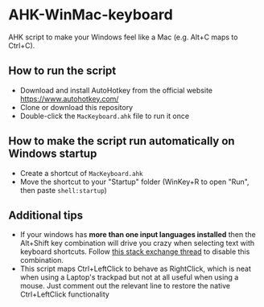 # AHK-WinMac-keyboard
AHK script to make your Windows feel like a Mac (e.g. Alt+C maps to Ctrl+C).

## How to run the script
- Download and install AutoHotkey from the official website https://www.autohotkey.com/
- Clone or download this repository
- Double-click the `MacKeyboard.ahk` file to run it once

## How to make the script run automatically on Windows startup
- Create a shortcut of `MacKeyboard.ahk`
- Move the shortcut to your "Startup" folder (WinKey+R to open "Run", then paste `shell:startup`)

## Additional tips
- If your windows has **more than one input languages installed** then the Alt+Shift key combination will drive you crazy when selecting text with keyboard shortcuts. Follow [this stack exchange thread](https://superuser.com/questions/698037/can-i-disable-the-altshift-shortcut-to-change-language-in-windows-8-1-or-win) to disable this combination.
- This script maps Ctrl+LeftClick to behave as RightClick, which is neat when using a Laptop's trackpad but not at all useful when using a mouse. Just comment out the relevant line to restore the native Ctrl+LeftClick functionality
